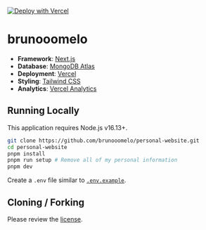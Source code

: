[![Deploy with Vercel](https://vercel.com/button)](https://vercel.com/new/clone?repository-url=https%3A%2F%2Fgithub.com%2Fbrunooomelo%2Fpersonal%2Dwebsite)

# brunooomelo

- **Framework**: [Next.js](https://nextjs.org/)
- **Database**: [MongoDB Atlas](https://www.mongodb.com/atlas/database)
- **Deployment**: [Vercel](https://vercel.com)
- **Styling**: [Tailwind CSS](https://tailwindcss.com)
- **Analytics**: [Vercel Analytics](https://analytics.google.com/analytics/web)


## Running Locally

This application requires Node.js v16.13+.

```bash
git clone https://github.com/brunooomelo/personal-website.git
cd personal-website
pnpm install
pnpm run setup # Remove all of my personal information
pnpm dev
```

Create a `.env` file similar to [`.env.example`](https://github.com/brunooomelo/personal-website/blob/main/.env.example).

## Cloning / Forking

Please review the [license](https://github.com/brunooomelo/personal-website/blob/main/LICENSE.txt).
